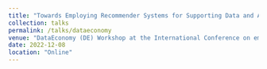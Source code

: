 ```yaml
---
title: "Towards Employing Recommender Systems for Supporting Data and Algorithm Sharing"
collection: talks
permalink: /talks/dataeconomy
venue: "DataEconomy (DE) Workshop at the International Conference on emerging Networking EXperiments and Technologies (CoNEXT) 2022"
date: 2022-12-08
location: "Online"
---
```

